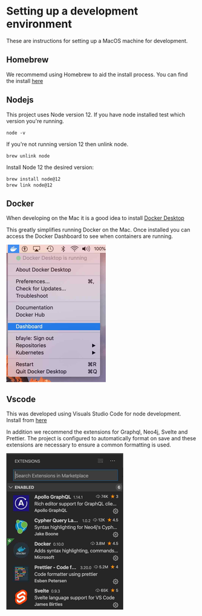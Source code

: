 # Setting up a development environment

These are instructions for setting up a MacOS machine for development.

## Homebrew

We recommemd using Homebrew to aid the install process. You can find the install [here](https://brew.sh/)

## Nodejs

This project uses Node version 12. If you have node installed test which version you're running.

```
node -v
```

If you're not running version 12 then unlink node.

```
brew unlink node
```

Install Node 12 the desired version:

```
brew install node@12
brew link node@12
```

## Docker

When developing on the Mac it is a good idea to install [Docker Desktop](https://www.docker.com/products/docker-desktop)

This greatly simplifies running Docker on the Mac. Once installed you can access the Docker Dashboard to see when containers are running.

<img src="img/docker-desktop.jpg" width="263" height="363">

## Vscode

This was developed using Visuals Studio Code for node development.
Install from [here](https://code.visualstudio.com/)

In addition we recommend the extensions for Graphql, Neo4j, Svelte and Prettier. The project is configured to automatically format on save and these extensions are necessary to ensure a common formatting is used.

<img src="img/vscode-extensions.jpg" width="309" height="413">
